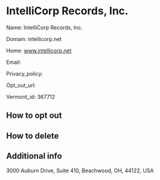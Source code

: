 
# IntelliCorp Records, Inc.

Name: IntelliCorp Records, Inc.

Domain: intellicorp.net

Home: www.intellicorp.net

Email: 

Privacy_policy: 

Opt_out_url: 

Vermont_id: 367712



## How to opt out



## How to delete



## Additional info



3000 Auburn Drive, Suite 410, Beachwood, OH, 44122, USA

